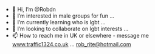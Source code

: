 - 👋 Hi, I’m @Robdn
- 👀 I’m interested in male groups for fun ...
- 🌱 I’m currently learning who is lgbt ...
- 💞️ I’m looking to collaborate on lgbt interests ...
- 📫 How to reach me in UK or elsewhere - message me www.traffic1324.co.uk  ... rob_rite@hotmail.com

<!---
Robdn/Robdn is a ✨ special ✨ repository because its `README.md` (this file) appears on your GitHub profile.
You can click the Preview link to take a look at your changes.
--->
